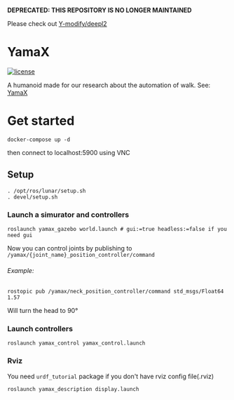 **DEPRECATED: THIS REPOSITORY IS NO LONGER MAINTAINED**

Please check out [Y-modify/deepl2](https://github.com/Y-modify/deepl2)

# YamaX
[![license](https://img.shields.io/github/license/Y-modify/deepl2-ros-gazebo.svg)](LICENSE)

A humanoid made for our research about the automation of walk. See: [YamaX](https://www.y-modify.org/yamax)

# Get started
```shell
docker-compose up -d
```
then connect to localhost:5900 using VNC

## Setup

```shell
. /opt/ros/lunar/setup.sh
. devel/setup.sh
```


### Launch a simurator and controllers
```shell
roslaunch yamax_gazebo world.launch # gui:=true headless:=false if you need gui
```
Now you can control joints by publishing to `/yamax/{joint_name}_position_controller/command`

###### Example:
```shell
rostopic pub /yamax/neck_position_controller/command std_msgs/Float64 1.57
```
Will turn the head to 90°

### Launch controllers
```shell
roslaunch yamax_control yamax_control.launch
```

### Rviz
You need `urdf_tutorial` package if you don't have rviz config file(.rviz)
```shell
roslaunch yamax_description display.launch
```
